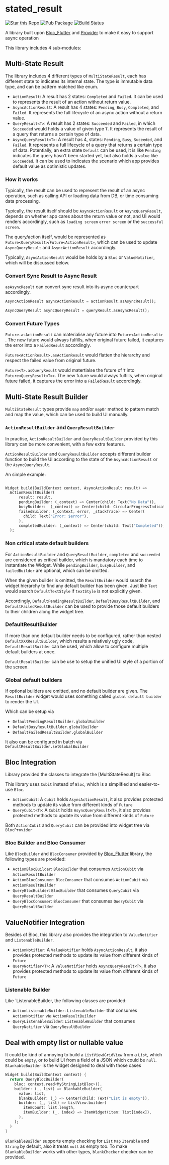 # stated_result
[![Star this Repo](https://img.shields.io/github/stars/timnew/stated_result.svg?style=flat-square)](https://github.com/timnew/stated_result)
[![Pub Package](https://img.shields.io/pub/v/stated_result.svg?style=flat-square)](https://pub.dev/packages/stated_result)
[![Build Status](https://img.shields.io/github/workflow/status/timnew/stated_result/Run-Test)](https://github.com/timnew/stated_result/actions?query=workflow%3ARun-Test)

A library built upon [Bloc_Flutter] and [Provider] to make it easy to support async operation

This library includes 4 sub-modules:

## Multi-State Result

The library includes 4 different types of `MultiStateResult`, each has different state to indicates its internal state. The type is immutable data type, and can be pattern matched like enum.

* `ActionResult`: A result has 2 states: `Completed` and `Failed`. It can be used to represents the result of an action without return value.
* `AsyncActionResult`: A result has 4 states: `Pending`, `Busy`, `Completed`, and `Failed`. It represents the full lifecycle of an async action without a return value.
* `QueryResult<T>`: A result has 2 states: `Succeeded` and `Failed`, in which `Succeeded` would holds a value of given type `T`. It represents the result of a query that returns a certain type of data.
* `AsyncQueryResult<T>`: A result has 4, states: `Pending`, `Busy`, `Suceeded`, and `Failed`. It represents a full lifecycle of a query that returns a certain type of data. Potentially, an extra state `Default` can be used, it is like `Pending` indicates the query hasn't been started yet, but also holds a `value` like `Succeeded`. It can be used to indicates the scenario which app provides default value as optimistic updates.

### How it works

Typically, the result can be used to represent the result of an async operation, such as calling API or loading data from DB, or time consuming data processing.

Typically, the result itself should be `AsyncActionResult` or `AsyncQueryResult`, depends on whether app cares about the return value or not, and UI would renders accordingly, such as `loading screen` `error screen` or the `successful screen`.

The query/action itself, would be represented as `Future<QueryResult>`/`Future<ActionResult>`, which can be used to update `AsyncQueryResult` and `AsyncActionResult` accordingly.

Typically, `AsyncActionResult` would be holds by a `Bloc` or `ValueNotifier`, which will be discussed below.

### Convert Sync Result to Async Result

`asAsyncResult` can convert sync result into its async counterpart accordingly.

```dart
AsyncActionResult asyncActionResult = actionResult.asAsyncResult();

AsyncQueryResult asyncQueryResult = queryResult.asAsyncResult();
```
### Convert Future Types

`Future.asActionResult` can materialise any future into `Future<ActionResult>` . The new future would always fulfills, when original future failed, it captures the error into a `FailedResult` accordingly.

`Future<ActionResult>.asActionResult`  would flatten the hierarchy and respect the failed value from original future.

`Future<T>.asQueryResult` would matertialse the future of `T` into `Future<QueryResult<T>>`. The new future would always fulfills, when original future failed, it captures the error into a `FailedResult` accordingly.
## Multi-State Result Builder

`MultiStateResult` types provide `map` and/or `mapOr` method to pattern match and map the value, which can be used to build UI manually.

### `ActionResultBuilder` and `QueryResultBuilder`

In practise, `ActionResultBuilder` and `QueryResultBuilder` provided by this library can be more convenient, with a few extra features.

`ActionResultBuilder` and `QueryResultBuilder` accepts different builder function to build the UI according to the state of the `AsyncActionResult` or the `AsyncQueryResult`.

An simple example:

```dart

Widget build(BuildContext context, AsyncActionResult result) =>
  ActionResultBuilder(
      result: result,
      pendingBuilder: (_context) => Center(child: Text("No Data")),
      busyBuilder:  (_context) => Center(child: CircularProgressIndicator()),
      failedBuilder: (_context, error, _stackTrace) => Center(
        child: Text("Error: $error"),
      ),
      completedBuilder: (_context) => Center(child: Text("Completed")),
  );
```
### Non critical state default builders

For `ActionResultBuilder` and `QueryResultBuilder`, `completed` and `succeeded` are considered as critical builder, which is mandatory each time to instantiate the Widget. While `pendingBuilder`, `busyBuilder`, and `failedBuilder` are optional, which can be omitted.

When the given builder is omitted, the `ResultBuilder` would search the widget hierarchy to find any default builder has been given. Just like `Text` would search `DefaultTextStyle` if `textStyle` is not explicitly given.

Accordingly, `DefaultPendingResultBuilder`, `DefaultBusyResultBuilder`, and `DefaultFailedResultBuilder` can be used to provide those default builders to their children along the widget tree.

### DefaultResultBuilder

If more than one default builder needs to be configured, rather than nested `DefaultXXXResultBuilder`, which results a relatively ugly code, `DefaultResultBuilder` can be used, which allow to configure multiple default builders at once.

`DefaultResultBuilder` can be use to setup the unified UI style of a portion of the screen.
### Global default builders

If optional builders are omitted, and no default builder are given. The `ResultBuilder` widget would uses something called `global default builder` to render the UI.

Which can be setup via

* `DefaultPendingResultBuilder.globalBuilder`
* `DefaultBusyResultBuilder.globalBuilder`
* `DefaultFailedResultBuilder.globalBuilder`

It also can be configured in batch via `DefaultResultBuilder.setGlobalBuilder`

## Bloc Integration

Library provided the classes to integrate the [MultiStateResult] to Bloc

This library uses `Cubit` instead of `Bloc`, which is a simplified and easier-to-use `Bloc`.

* `ActionCubit`: A `Cubit` holds `AsyncActionResult`, it also provides protected methods to update its value from different kinds of `Future`
* `QueryCubit<T>`: A `Cubit` holds `AsyncQueryResult<T>`, it also provides protected methods to update its value from different kinds of `Future`

Both `ActionCubit` and `QueryCubit` can be provided into widget tree via `BlocProvider`

### Bloc Builder and Bloc Consumer

Like `BlocBuilder` and `BlocConsumer` provided by [Bloc_Flutter] library, the following types are provided:

* `ActionBlocBuilder`: `BlocBuilder` that consumes `ActionCubit` via `ActionResultBuilder`
* `ActionBlocConsumer`: `BlocConsumer` that consumes `ActionCubit` via `ActionResultBuilder`
* `QueryBlocBuilder`: `BlocBuilder` that consumes `QueryCubit` via `QueryResultBuilder`
* `QueryBlocConsumer`: `BlocConsumer` that consumes `QueryCubit` via `QueryResultBuilder`

## ValueNotifier Integration

Besides of Bloc, this library also provides the integration to `ValueNotifier` and `ListenableBuilder`.

* `ActionNotifier`: A `ValueNotifier` holds `AsyncActionResult`, it also provides protected methods to update its value from different kinds of `Future`
* `QueryNotifier<T>`: A `ValueNotifier` holds `AsyncQueryResult<T>`, it also provides protected methods to update its value from different kinds of `Future`

### Listenable Builder

Like `ListenableBuilder, the following classes are provided:

* `ActionListenableBuilder`: `ListenableBuilder` that consumes `ActionNotifier` via `ActionResultBuilder`
* `QueryListenableBuilder`: `ListenableBuilder` that consumes `QueryNotifier` via `QueryResultBuilder`

## Deal with empty list or nullable value

It could be kind of annoying to build a `ListView`/`GridView` from a `List`, which could be `empty`, or to build UI from a field of a JSON which could be `null`.
`BlankableBuilder` is the widget designed to deal with those cases

```dart
Widget build(BuildContext context) {
  return QueryBlocBuilder(
    bloc: context.read<MyStringListBloc>(),
    builder: (_, list) => BlankableBuilder(
      value: list,
      blankBuilder: (_) => Center(child: Text("List is empty")),
      builder: (_, list) => ListView.builder(
        itemCount: list.length,
        itemBuilder: (_, index) => ItemWidget(item: list[index]),
      ),
    );
  )
}
```

`BlankableBuilder` supports empty checking for `List` `Map` `Iterable` and `String` by default, also it treats `null` as empty too.
To make `BlankableBuilder` works with other types, `blankChecker` checker can be provided.


[Bloc_Flutter]:https://pub.dev/packages/flutter_bloc
[Provider]:https://pub.dev/packages/provider